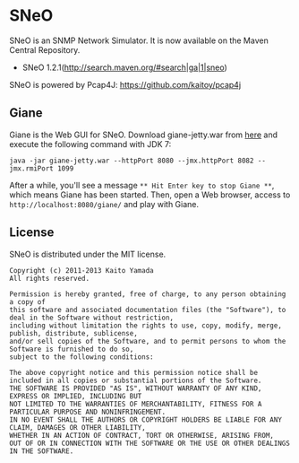 SNeO
====

SNeO is an SNMP Network Simulator.
It is now available on the Maven Central Repository. 

* SNeO 1.2.1(http://search.maven.org/#search|ga|1|sneo)

SNeO is powered by Pcap4J: https://github.com/kaitoy/pcap4j

Giane
-----

Giane is the Web GUI for SNeO.
Download giane-jetty.war from [here](http://search.maven.org/#search|ga|1|a%3A%22giane-jetty%22) and execute the following command with JDK 7:

`java -jar giane-jetty.war --httpPort 8080 --jmx.httpPort 8082 --jmx.rmiPort 1099`

After a while, you'll see a message `** Hit Enter key to stop Giane **`, which means Giane has been started.
Then, open a Web browser, access to `http://localhost:8080/giane/` and play with Giane.

License
-------

SNeO is distributed under the MIT license.

    Copyright (c) 2011-2013 Kaito Yamada
    All rights reserved.

    Permission is hereby granted, free of charge, to any person obtaining a copy of
    this software and associated documentation files (the "Software"), to deal in the Software without restriction,
    including without limitation the rights to use, copy, modify, merge, publish, distribute, sublicense,
    and/or sell copies of the Software, and to permit persons to whom the Software is furnished to do so,
    subject to the following conditions:

    The above copyright notice and this permission notice shall be included in all copies or substantial portions of the Software.
    THE SOFTWARE IS PROVIDED "AS IS", WITHOUT WARRANTY OF ANY KIND, EXPRESS OR IMPLIED, INCLUDING BUT
    NOT LIMITED TO THE WARRANTIES OF MERCHANTABILITY, FITNESS FOR A PARTICULAR PURPOSE AND NONINFRINGEMENT.
    IN NO EVENT SHALL THE AUTHORS OR COPYRIGHT HOLDERS BE LIABLE FOR ANY CLAIM, DAMAGES OR OTHER LIABILITY,
    WHETHER IN AN ACTION OF CONTRACT, TORT OR OTHERWISE, ARISING FROM,
    OUT OF OR IN CONNECTION WITH THE SOFTWARE OR THE USE OR OTHER DEALINGS IN THE SOFTWARE.

